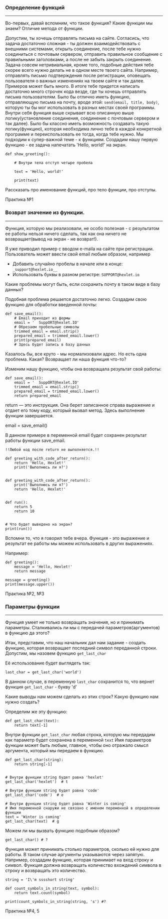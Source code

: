 ### Определение функций

---

Во-первых, давай вспомним, что такое функция? Какие функции мы знаем? Отличие метода от функции.

Допустим, ты хочешь отправлять письма на сайте. Согласись, что задача достаточно сложная - ты должен взаимодействовать с внешними системами, открыть соединение,
после тебе нужно соединиться с почтовым сервером, отправить правильное сообщение с правильными заголовками, а после не забыть закрыть соединение.
Задача совсем нетривиальная, кроме того, подобные действия тебе скорее всего нужно делать не в одном месте твоего сайта. 
Например, отправлять письмо подтверждения после регистрации, оповещать пользователя о важных изменениях на твоем сайте и так далее.
Примеров может быть много. В итоге тебе придется написать достаточно много строчек кода везде, где ты хочешь отправлять письма пользователям.
Было бы отлично иметь функцию, отправляющую письма на почту, вроде этой: ``send(email, title, body)``, которую ты бы мог использовать в разных местах своей программы.
Внутри себя функция выше скрывает всю описанную выше логику(установление соединения, соединение с почтовым сервером и так далее). 
Было бы классно иметь возможность создавать такую логику(функцию), которая необходима лично тебе в каждой конкретной программе и переиспользовать ее тогда, когда тебе нужно.
Мы подходим к супер-важной теме - к функциям.
Создадим нашу первую функцию - ее задача напечатать 'Hello, world!' на экран.

    def show_greeting():

        # Внутри тела отступ четыре пробела

        text = 'Hello, world!'
    
        print(text)

Рассказать про именование функций, про тело функции, про отступы.

Практика №1

### Возврат значение из функции.

---

Функция, которую мы реализовали, не особо полезная - с результатом ее работы нельзя ничего сделать, так как она ничего не 
возвращает(вывод на экран - не возврат!). 

Я уже приводил пример с вводом e-maila на сайте при регистрации. Пользователь может ввести свой email любым образом, например
* Добавить случайно пробелы в начале или в конце: ``_support@hexlet.io__``
* Использовать буквы в разном регистре: ``SUPPORT@hexlet.io``

Какие проблемы могут быть, если сохранить почту в таком виде в базу данных?

Подобная проблема решается достаточно легко. Создадим свою функцию для обработки введенной почты:

    def save_email():
        # Email приходит из формы
        email = '  SuppORT@hexlet.IO'
        # Обрезаем пробельные символы
        trimmed_email = email.strip()
        prepared_email = trimmed_email.lower()
        print(prepared_email)
        # Здесь будет запись в базу данных

Казалось бы, все круто - мы нормализовали адрес. Но есть одна проблема. Какая? Возвращает ли наша функция что-то?

Изменим нашу функцию, чтобы она возвращала результат свой работы:

    def save_email():
        email = '  SuppORT@hexlet.IO'
        trimmed_email = email.strip()
        prepared_email = trimmed_email.lower()
        return prepared_email

return — это инструкция. 
Она берет записанное справа выражение и отдает его тому коду, который вызвал метод. Здесь выполнение функции завершается.

email = save_email()

В данном примере в переменной email будет сохранен результат работы функции save_email. 

    !!Любой код после return не выполняется.!!

    def greeting_with_code_after_return():
        return 'Hello, Hexlet!'
        print('Выполнюсь ли я?')


    def greeting_with_code_after_return():
        print('Выполнюсь ли я?')
        return 'Hello, Hexlet!'


    def run():
        return 5
        return 10


    # Что будет выведено на экран?
    print(run())

Вспомни то, что я говорил тебе вчера. Функция - это выражение и результат ее работы мы можем использовать в других выражениях.

Например: 

    def greeting():
        message = 'Hello, Hexlet!'
        return message

    message = greeting()
    print(message.upper())

Практика №2, №3

### Параметры функции

---

Функция умеет не только возвращать значения, но и принимать параметры. Сталкивались ли мы с передачей параметров(аргументов) в функцию да этого?

Итак, представим, что наш начальник дал нам задание - создать функцию, которая возвращает последний символ переданной строки. Допустим, мы назовем функцию ``get_last_char``

Её использование будет выглядеть так:

``last_char = get_last_char('world')``

В данном случае, в переменную ``last_char`` сохранится то, что вернет функция ``get_last_char`` - букву 'd'

Какие выводы нам можем сделать из этих строк? Какую функцию нам нужно создать?

Определим же эту функцию:

    def get_last_char(text):
        return text[-1]

Внутри функции ``get_last_char`` любая строка, которую мы передадим как параметр будет сохранена в переменной ``text``
Имя параметров функции может быть любым, главное, чтобы оно отражало смысл аргумента, который мы передаем в функцию.

    def get_last_char(string):
        return string[-1]
    
    
    # Внутри функции string будет равна 'hexlet'
    get_last_char('hexlet')  # t
    
    # Внутри функции string будет равна 'code'
    get_last_char('code')  # e
    
    # Внутри функции string будет равна 'Winter is coming'
    # Имя переменной снаружи не связано с именем переменной в определении функции
    text = 'Winter is coming'
    get_last_char(text)  # g

Можем ли мы вызвать функцию подобным образом?

    get_last_char() # ?


Функция может принимать столько параметров, сколько ей нужно для работы. В таком случае аргументы указываются через запятую.
Например, создадим функцию, которая принимает на вход строку и символ. Функция должна возвращать количество вхождений символа в строку и возвращать это количество.

    string = 'I\'m sssshort string'
    
    def count_symbols_in_string(text, symbol):
        return text.count(symbol)

    print(count_symbols_in_string(string, 's') #?

Практика №4, 5
